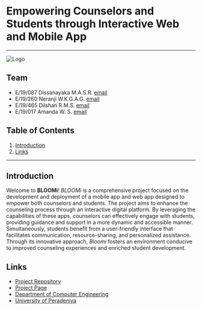 

[comment]: # "This is the standard layout for the project, but you can clean this and use your own template"

# Empowering Counselors and Students through Interactive Web and Mobile App

---

![Logo](https://github.com/cepdnaclk/e19-co227-Empowering-Counselors-and-Students-through-Interactive-Web-and-Mobile-App/blob/main/docs/counselling.jpeg)


## Team
-  E/19/087 Dissanayaka M.A.S.R. [email](mailto:e19087@eng.pdn.ac.lk)
-  E/19/260 Neranji W.K.G.A.G. [email](mailto:e19260@eng.pdn.ac.lk)
-  E/19/465 Dilshan R.M.S. [email](mailto:e19465@eng.pdn.ac.lk)
-  E/19/017 Amanda W. S. [email](mailto:e19017@eng.pdn.ac.lk)

## Table of Contents
1. [Introduction](#introduction)
2. [Links](#links)

---

## Introduction

Welcome to **BLOOMi**! *BLOOMi* is a comprehensive project focused on the development and deployment of a mobile app and web app designed to empower both counselors and students. The project aims to enhance the counseling process through an interactive digital platform. By leveraging the capabilities of these apps, counselors can effectively engage with students, providing guidance and support in a more dynamic and accessible manner. Simultaneously, students benefit from a user-friendly interface that facilitates communication, resource-sharing, and personalized assistance. Through its innovative approach, *Bloomi* fosters an environment conducive to improved counseling experiences and enriched student development.


## Links

- [Project Repository](https://github.com/cepdnaclk/e19-co227-Empowering-Counselors-and-Students-through-Interactive-Web-and-Mobile-App)
- [Project Page](https://cepdnaclk.github.io/e19-co227-Empowering-Counselors-and-Students-through-Interactive-Web-and-Mobile-App/)
- [Department of Computer Engineering](http://www.ce.pdn.ac.lk/)
- [University of Peradeniya](https://eng.pdn.ac.lk/)


[//]: # (Please refer this to learn more about Markdown syntax)
[//]: # (https://github.com/adam-p/markdown-here/wiki/Markdown-Cheatsheet)
